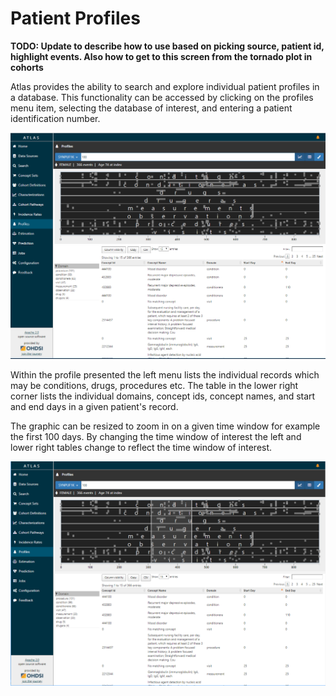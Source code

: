 # Patient Profiles

**TODO: Update to describe how to use based on picking source, patient id, highlight events. Also how to get to this screen from the tornado plot in cohorts**

Atlas provides the ability to search and explore individual patient profiles in a database. This functionality can be accessed by clicking on the profiles menu item, selecting the database of interest, and entering a patient identification number. 

<img src="images/patient-profiles/atlas_profiles.png" >

Within the profile presented the left menu lists the individual records which may be conditions, drugs, procedures etc. The table in the lower right corner lists the individual domains, concept ids, concept names, and start and end days in a given patient's record. 

The graphic can be resized to zoom in on a given time window for example the first 100 days. By changing the time window of interest the left and lower right tables change to reflect the time window of interest. 

<img src="images/patient-profiles/atlas_profiles_200days.png">